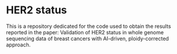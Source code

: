 HER2 status
==============================

This is a repository dedicated for the code used to obtain the results reported in the paper: Validation of HER2 status in whole genome sequencing data of breast cancers with AI-driven, ploidy-corrected approach.